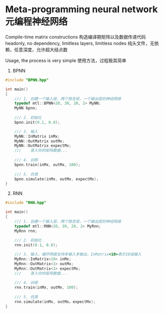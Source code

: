 # Meta-programming neural network 元编程神经网络

Compile-time matrix constructions 构造编译期矩阵以及数据传递代码  
headonly, no dependency, limitless layers, limitless nodes 纯头文件，无依赖，任意深度，允许超大结点数

Usage, the process is very simple 使用方法，过程极其简单
1) BPNN
```cpp
#include "BPNN.hpp"

int main()
{
    /// 1. 创建一个输入层，两个隐含层，一个输出层的神经网络
    typedef mtl::BPNN<20, 30, 20, 2> MyNN;
    MyNN bpnn;
	
    /// 2. 初始化
    bpnn.init(0.1, 0.8);

    /// 3. 输入
    MyNN::InMatrix inMx;
    MyNN::OutMatrix outMx;
    MyNN::OutMatrix expectMx;
    ///    录入你的矩阵数据...
	
    /// 4. 训练
    bpnn.train(inMx, outMx, 100);
	
    /// 5. 仿真
    bpnn.simulate(inMx, outMx, expectMx);
}
```

2) RNN
```cpp
#include "RNN.hpp"

int main()
{
    /// 1. 创建一个输入层，两个隐含层，一个输出层的神经网络
    typedef mtl::RNN<20, 30, 20, 2> MyRnn;
    MyRnn rnn;
	
    /// 2. 初始化
    rnn.init(0.1, 0.8);

    /// 3. 输入，循环网络支持多输入多输出，InMatrix<10>表示10组输入
    MyRnn::InMatrix<10> inMx;
    MyRnn::OutMatrix<1> outMx;
    MyRnn::OutMatrix<1> expectMx;
    ///    录入你的矩阵数据...
	
    /// 4. 训练
    rnn.train(inMx, outMx, 100);
	
    /// 5. 仿真
    rnn.simulate(inMx, outMx，expectMx);
}
```
